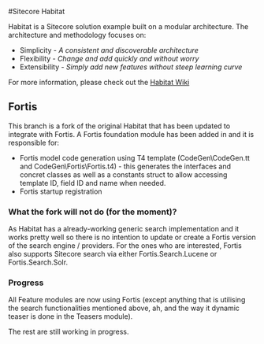 #Sitecore Habitat

Habitat is a Sitecore solution example built on a modular architecture.
The architecture and methodology focuses on:

* Simplicity - *A consistent and discoverable architecture*
* Flexibility - *Change and add quickly and without worry*
* Extensibility - *Simply add new features without steep learning curve*

For more information, please check out the [Habitat Wiki](../../wiki)

## Fortis

This branch is a fork of the original Habitat that has been updated to integrate with Fortis. A Fortis foundation module has been added in and it is responsible for:

* Fortis model code generation using T4 template (CodeGen\CodeGen.tt and CodeGen\Fortis\Fortis.t4) - this generates the interfaces and concret classes as well as a constants struct to allow accessing template ID, field ID and name when needed.
* Fortis startup registration

### What the fork will not do (for the moment)?

As Habitat has a already-working generic search implementation and it works pretty well so there is no intention to update or create a Fortis version of the search engine / providers. For the ones who are interested, Fortis also supports Sitecore search via either Fortis.Search.Lucene or Fortis.Search.Solr.

### Progress
All Feature modules are now using Fortis (except anything that is utilising the search functionalities mentioned above, ah, and the way it dynamic teaser is done in the Teasers module).

The rest are still working in progress.
